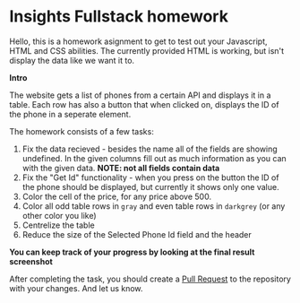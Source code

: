 # Insights Fullstack homework

Hello, this is a homework asignment to get to test out your Javascript, HTML and CSS abilities.
The currently provided HTML is working, but isn't display the data like we want it to.

**Intro**

The website gets a list of phones from a certain API and displays it in a table.
Each row has also a button that when clicked on, displays the ID of the phone in a seperate element.

 The homework consists of a few tasks:
 1. Fix the data recieved - besides the name all of the fields are showing undefined. In the given columns fill out as much information as you can with the given data. **NOTE: not all fields contain data**
 2. Fix the "Get Id" functionality - when you press on the button the ID of the phone should be displayed, but currently it shows only one value.
 3. Color the cell of the price, for any price above 500.
 4. Color all odd table rows in `gray` and even table rows in `darkgrey` (or any other color you like)
 5. Centrelize the table
 6. Reduce the size of the Selected Phone Id field and the header

**You can keep track of your progress by looking at the final result screenshot**

After completing the task, you should create a [Pull Request](https://docs.github.com/en/pull-requests/collaborating-with-pull-requests/proposing-changes-to-your-work-with-pull-requests/creating-a-pull-request) to the repository with your changes. And let us know.
